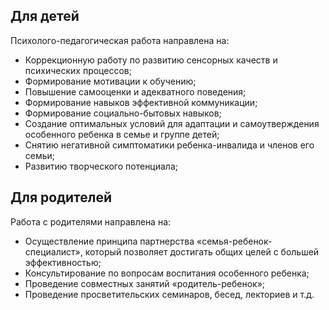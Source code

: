 ## Для детей

Психолого-педагогическая работа направлена на:
- Коррекционную работу по развитию сенсорных качеств и психических процессов;
- Формирование мотивации к обучению;
- Повышение самооценки и адекватного поведения;
- Формирование навыков эффективной коммуникации;
- Формирование социально-бытовых навыков;
- Создание оптимальных условий для адаптации и самоутверждения особенного ребенка в семье и группе детей;
- Снятию негативной симптоматики ребенка-инвалида и членов его семьи;
- Развитию творческого потенциала;

## Для родителей

Работа с родителями направлена на:
- Осуществление принципа партнерства «семья-ребенок-специалист», который позволяет достигать общих целей с большей эффективностью;
- Консультирование по вопросам воспитания особенного ребенка;
- Проведение совместных занятий «родитель-ребенок»;
- Проведение просветительских семинаров, бесед, лекториев и т.д.

